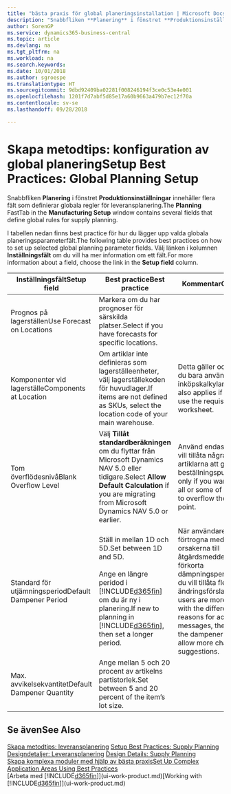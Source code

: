 ```yaml
---
title: "bästa praxis för global planeringsinstallation | Microsoft Docs"
description: "Snabbfliken **Planering** i fönstret **Produktionsinställningar** innehåller flera fält som definierar globala regler för leveransplanering."
author: SorenGP
ms.service: dynamics365-business-central
ms.topic: article
ms.devlang: na
ms.tgt_pltfrm: na
ms.workload: na
ms.search.keywords: 
ms.date: 10/01/2018
ms.author: sgroespe
ms.translationtype: HT
ms.sourcegitcommit: 9dbd92409ba02281f008246194f3ce0c53e4e001
ms.openlocfilehash: 1201f7d7abf5d85e17a60b9663a479b7ec12f70a
ms.contentlocale: sv-se
ms.lasthandoff: 09/28/2018

---
```

# <a name="setup-best-practices-global-planning-setup"></a><span data-ttu-id="10bf6-103">Skapa metodtips: konfiguration av global planering</span><span class="sxs-lookup"><span data-stu-id="10bf6-103">Setup Best Practices: Global Planning Setup</span></span>
<span data-ttu-id="10bf6-104">Snabbfliken **Planering** i fönstret **Produktionsinställningar** innehåller flera fält som definierar globala regler för leveransplanering.</span><span class="sxs-lookup"><span data-stu-id="10bf6-104">The **Planning** FastTab in the **Manufacturing Setup** window contains several fields that define global rules for supply planning.</span></span>  

 <span data-ttu-id="10bf6-105">I tabellen nedan finns best practice för hur du lägger upp valda globala planeringsparameterfält.</span><span class="sxs-lookup"><span data-stu-id="10bf6-105">The following table provides best practices on how to set up selected global planning parameter fields.</span></span> <span data-ttu-id="10bf6-106">Välj länken i kolumnen **Inställningsfält** om du vill ha mer information om ett fält.</span><span class="sxs-lookup"><span data-stu-id="10bf6-106">For more information about a field, choose the link in the **Setup field** column.</span></span>  

|<span data-ttu-id="10bf6-107">Inställningsfält</span><span class="sxs-lookup"><span data-stu-id="10bf6-107">Setup field</span></span>|<span data-ttu-id="10bf6-108">Best practice</span><span class="sxs-lookup"><span data-stu-id="10bf6-108">Best practice</span></span>|<span data-ttu-id="10bf6-109">Kommentar</span><span class="sxs-lookup"><span data-stu-id="10bf6-109">Comment</span></span>|  
|-----------------|-------------------|-------------|  
|<span data-ttu-id="10bf6-110">Prognos på lagerställen</span><span class="sxs-lookup"><span data-stu-id="10bf6-110">Use Forecast on Locations</span></span>|<span data-ttu-id="10bf6-111">Markera om du har prognoser för särskilda platser.</span><span class="sxs-lookup"><span data-stu-id="10bf6-111">Select if you have forecasts for specific locations.</span></span>||  
|<span data-ttu-id="10bf6-112">Komponenter vid lagerställe</span><span class="sxs-lookup"><span data-stu-id="10bf6-112">Components at Location</span></span>|<span data-ttu-id="10bf6-113">Om artiklar inte definieras som lagerställeenheter, välj lagerställekoden för huvudlager.</span><span class="sxs-lookup"><span data-stu-id="10bf6-113">If items are not defined as SKUs, select the location code of your main warehouse.</span></span>|<span data-ttu-id="10bf6-114">Detta gäller också om du bara använder inköpskalkylarket.</span><span class="sxs-lookup"><span data-stu-id="10bf6-114">This also applies if you only use the requisition worksheet.</span></span>|  
|<span data-ttu-id="10bf6-115">Tom överflödesnivå</span><span class="sxs-lookup"><span data-stu-id="10bf6-115">Blank Overflow Level</span></span>|<span data-ttu-id="10bf6-116">Välj **Tillåt standardberäkningen** om du flyttar från Microsoft Dynamics NAV 5.0 eller tidigare.</span><span class="sxs-lookup"><span data-stu-id="10bf6-116">Select **Allow Default Calculation** if you are migrating from Microsoft Dynamics NAV 5.0 or earlier.</span></span>|<span data-ttu-id="10bf6-117">Använd endast om du vill tillåta några eller alla artiklarna att gå över beställningspunkten.</span><span class="sxs-lookup"><span data-stu-id="10bf6-117">Use only if you want to allow all or some of your items to overflow the reorder point.</span></span>|  
|<span data-ttu-id="10bf6-118">Standard för utjämningsperiod</span><span class="sxs-lookup"><span data-stu-id="10bf6-118">Default Dampener Period</span></span>|<span data-ttu-id="10bf6-119">Ställ in mellan 1D och 5D.</span><span class="sxs-lookup"><span data-stu-id="10bf6-119">Set between 1D and 5D.</span></span><br /><br /> <span data-ttu-id="10bf6-120">Ange en längre peridod i [!INCLUDE[d365fin](includes/d365fin_md.md)] om du är ny i planering.</span><span class="sxs-lookup"><span data-stu-id="10bf6-120">If new to planning in [!INCLUDE[d365fin](includes/d365fin_md.md)], then set a longer period.</span></span>|<span data-ttu-id="10bf6-121">När användare är mer förtrogna med de olika orsakerna till åtgärdsmeddelanden, förkorta dämpningsperioden om du vill tillåta fler ändringsförslag.</span><span class="sxs-lookup"><span data-stu-id="10bf6-121">When users are more familiar with the different reasons for action messages, then shorten the dampener period to allow more change suggestions.</span></span>|  
|<span data-ttu-id="10bf6-122">Max. avvikelsekvantitet</span><span class="sxs-lookup"><span data-stu-id="10bf6-122">Default Dampener Quantity</span></span>|<span data-ttu-id="10bf6-123">Ange mellan 5 och 20 procent av artikelns partistorlek.</span><span class="sxs-lookup"><span data-stu-id="10bf6-123">Set between 5 and 20 percent of the item’s lot size.</span></span>||  

## <a name="see-also"></a><span data-ttu-id="10bf6-124">Se även</span><span class="sxs-lookup"><span data-stu-id="10bf6-124">See Also</span></span>  
 <span data-ttu-id="10bf6-125">[Skapa metodtips: leveransplanering](setup-best-practices-supply-planning.md) </span><span class="sxs-lookup"><span data-stu-id="10bf6-125">[Setup Best Practices: Supply Planning](setup-best-practices-supply-planning.md) </span></span>  
 <span data-ttu-id="10bf6-126">[Designdetaljer: Leveransplanering](design-details-supply-planning.md) </span><span class="sxs-lookup"><span data-stu-id="10bf6-126">[Design Details: Supply Planning](design-details-supply-planning.md) </span></span>  
 [<span data-ttu-id="10bf6-127">Skapa komplexa moduler med hjälp av bästa praxis</span><span class="sxs-lookup"><span data-stu-id="10bf6-127">Set Up Complex Application Areas Using Best Practices</span></span>](set-up-complex-application-areas-using-best-practices.md)  
 <span data-ttu-id="10bf6-128">[Arbeta med [!INCLUDE[d365fin](includes/d365fin_md.md)]](ui-work-product.md)</span><span class="sxs-lookup"><span data-stu-id="10bf6-128">[Working with [!INCLUDE[d365fin](includes/d365fin_md.md)]](ui-work-product.md)</span></span>

